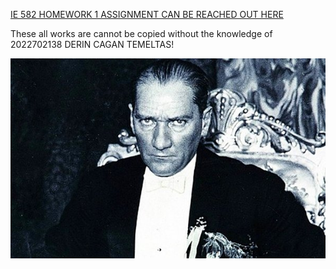
[IE 582 HOMEWORK 1 ASSIGNMENT CAN BE REACHED OUT HERE](https://github.com/BU-IE-582/fall-24-derincagantemeltas/tree/main/HW1)

These all works are cannot be copied without the knowledge of 2022702138 DERIN CAGAN TEMELTAS!

![Photo](https://github.com/BU-IE-582/fall-24-derincagantemeltas/blob/main/photo.jpg)
